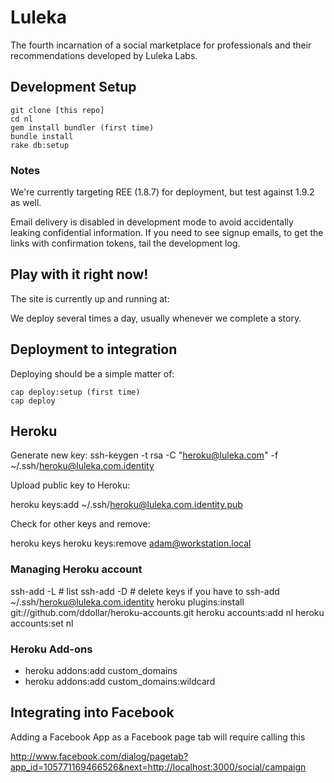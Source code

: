# Luleka

The fourth incarnation of a social marketplace for professionals and their 
recommendations developed by Luleka Labs.

## Development Setup

    git clone [this repo]
    cd nl
    gem install bundler (first time)
    bundle install
    rake db:setup

### Notes

We're currently targeting REE (1.8.7) for deployment, but test against
1.9.2 as well.

Email delivery is disabled in development mode to avoid accidentally leaking
confidential information. If you need to see signup emails, to get the links
with confirmation tokens, tail the development log.

## Play with it right now!

The site is currently up and running at:

We deploy several times a day, usually whenever we complete a story.

## Deployment to integration

Deploying should be a simple matter of:

    cap deploy:setup (first time)
    cap deploy

## Heroku

Generate new key:
ssh-keygen -t rsa -C "heroku@luleka.com" -f ~/.ssh/heroku@luleka.com.identity

Upload public key to Heroku:

heroku keys:add ~/.ssh/heroku@luleka.com.identity.pub

Check for other keys and remove:

heroku keys
heroku keys:remove adam@workstation.local

### Managing Heroku account

ssh-add -L # list
ssh-add -D # delete keys if you have to
ssh-add ~/.ssh/heroku@luleka.com.identity
heroku plugins:install git://github.com/ddollar/heroku-accounts.git
heroku accounts:add nl
heroku accounts:set nl

### Heroku Add-ons

*  heroku addons:add custom_domains
*  heroku addons:add custom_domains:wildcard

## Integrating into Facebook

Adding a Facebook App as a Facebook page tab will require calling this

http://www.facebook.com/dialog/pagetab?app_id=105771169466526&next=http://localhost:3000/social/campaign

